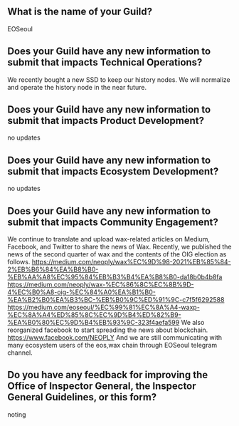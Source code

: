 ## What is the name of your Guild?

EOSeoul

## Does your Guild have any new information to submit that impacts Technical Operations?

We recently bought a new SSD to keep our history nodes. We will normalize and operate the history node in the near future.

## Does your Guild have any new information to submit that impacts Product Development?

no updates

## Does your Guild have any new information to submit that impacts Ecosystem Development?

no updates

## Does your Guild have any new information to submit that impacts Community Engagement?

We continue to translate and upload wax-related articles on Medium, Facebook, and Twitter to share the news of Wax.
Recently, we published the news of the second quarter of wax and the contents of the OIG election as follows.
https://medium.com/neoply/wax%EC%9D%98-2021%EB%85%84-2%EB%B6%84%EA%B8%B0-%EB%AA%A8%EC%95%84%EB%B3%B4%EA%B8%B0-da18b0b4b8fa
https://medium.com/neoply/wax-%EC%86%8C%EC%8B%9D-4%EC%B0%A8-oig-%EC%84%A0%EA%B1%B0-%EA%B2%B0%EA%B3%BC-%EB%B0%9C%ED%91%9C-c7f5f6292588
https://medium.com/eoseoul/%EC%99%81%EC%8A%A4-waxp-%EC%8A%A4%ED%85%8C%EC%9D%B4%ED%82%B9-%EA%B0%80%EC%9D%B4%EB%93%9C-323f4aefa599
We also reorganized facebook to start spreading the news about blockchain.
https://www.facebook.com/NEOPLY
And we are still communicating with many ecosystem users of the eos,wax chain through EOSeoul telegram channel.

## Do you have any feedback for improving the Office of Inspector General, the Inspector General Guidelines, or this form?

noting
